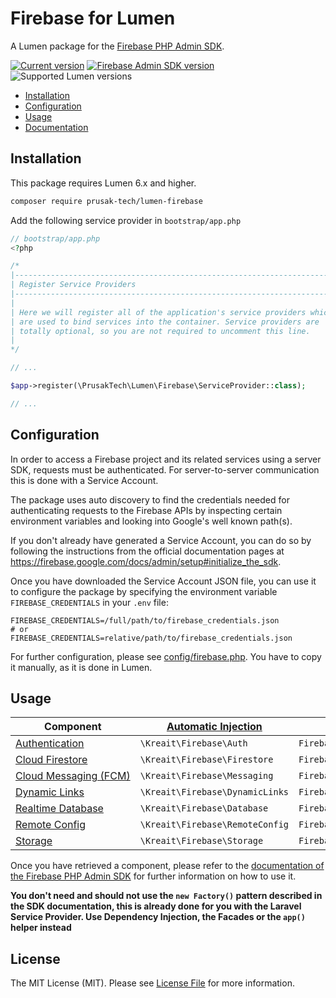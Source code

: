 # Firebase for Lumen

A Lumen package for the [Firebase PHP Admin SDK](https://github.com/kreait/firebase-php).

[![Current version](https://img.shields.io/packagist/v/kreait/laravel-firebase.svg?logo=composer)](https://packagist.org/packages/kreait/laravel-firebase)
[![Firebase Admin SDK version](https://img.shields.io/badge/Firebase%20Admin%20SDK-%5E4.32.0-blue)](https://packagist.org/packages/kreait/firebase-php)
![Supported Lumen versions](https://img.shields.io/badge/Lumen-%3E%3D6.x-blue)

* [Installation](#installation)
* [Configuration](#configuration)
* [Usage](#usage)
* [Documentation](https://firebase-php.readthedocs.io/)

## Installation

This package requires Lumen 6.x and higher.

```bash
composer require prusak-tech/lumen-firebase
```

Add the following service provider in `bootstrap/app.php`

```php
// bootstrap/app.php
<?php

/*
|--------------------------------------------------------------------------
| Register Service Providers
|--------------------------------------------------------------------------
|
| Here we will register all of the application's service providers which
| are used to bind services into the container. Service providers are
| totally optional, so you are not required to uncomment this line.
|
*/

// ...

$app->register(\PrusakTech\Lumen\Firebase\ServiceProvider::class);

// ...
```

## Configuration

In order to access a Firebase project and its related services using a server SDK, requests must be authenticated.
For server-to-server communication this is done with a Service Account.

The package uses auto discovery to find the credentials needed for authenticating requests to the Firebase APIs
by inspecting certain environment variables and looking into Google's well known path(s).

If you don't already have generated a Service Account, you can do so by following the instructions from the 
official documentation pages at https://firebase.google.com/docs/admin/setup#initialize_the_sdk.

Once you have downloaded the Service Account JSON file, you can use it to configure the package by specifying
the environment variable `FIREBASE_CREDENTIALS` in your `.env` file:

```
FIREBASE_CREDENTIALS=/full/path/to/firebase_credentials.json
# or
FIREBASE_CREDENTIALS=relative/path/to/firebase_credentials.json
```

For further configuration, please see [config/firebase.php](config/firebase.php). You have to copy it manually, as it is done in Lumen.

## Usage

| Component | [Automatic Injection](https://laravel.com/docs/5.8/container#automatic-injection) | [Facades](https://laravel.com/docs/facades) | [`app()`](https://laravel.com/docs/helpers#method-app) |
| --- | --- | --- | --- |
| [Authentication](https://firebase-php.readthedocs.io/en/stable/authentication.html) | `\Kreait\Firebase\Auth` | `FirebaseAuth` | `app('firebase.auth')` |
| [Cloud Firestore](https://firebase-php.readthedocs.io/en/stable/cloud-firestore.html) | `\Kreait\Firebase\Firestore` | `FirebaseFirestore` | `app('firebase.firestore')` |
| [Cloud&nbsp;Messaging&nbsp;(FCM)](https://firebase-php.readthedocs.io/en/stable/cloud-messaging.html) | `\Kreait\Firebase\Messaging` | `FirebaseMessaging` | `app('firebase.messaging')` |
| [Dynamic&nbsp;Links](https://firebase-php.readthedocs.io/en/stable/dynamic-links.html) | `\Kreait\Firebase\DynamicLinks` | `FirebaseDynamicLinks` | `app('firebase.dynamic_links')` |
| [Realtime Database](https://firebase-php.readthedocs.io/en/stable/realtime-database.html) | `\Kreait\Firebase\Database` | `FirebaseDatabase` | `app('firebase.database')` |
| [Remote Config](https://firebase-php.readthedocs.io/en/stable/remote-config.html) | `\Kreait\Firebase\RemoteConfig` | `FirebaseRemoteConfig` | `app('firebase.remote_config')` |
| [Storage](https://firebase-php.readthedocs.io/en/stable/storage.html) | `\Kreait\Firebase\Storage` | `FirebaseStorage` | `app('firebase.storage')` |

Once you have retrieved a component, please refer to the [documentation of the Firebase PHP Admin SDK](https://firebase-php.readthedocs.io) 
for further information on how to use it.

**You don't need and should not use the `new Factory()` pattern described in the SDK documentation, this is already
done for you with the Laravel Service Provider. Use Dependency Injection, the Facades or the `app()` helper instead**

## License

The MIT License (MIT). Please see [License File](LICENSE) for more information.
